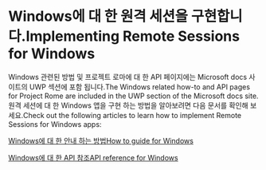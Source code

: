 # <a name="implementing-remote-sessions-for-windows"></a><span data-ttu-id="dc10e-101">Windows에 대 한 원격 세션을 구현합니다.</span><span class="sxs-lookup"><span data-stu-id="dc10e-101">Implementing Remote Sessions for Windows</span></span>

<span data-ttu-id="dc10e-102">Windows 관련된 방법 및 프로젝트 로마에 대 한 API 페이지에는 Microsoft docs 사이트의 UWP 섹션에 포함 됩니다.</span><span class="sxs-lookup"><span data-stu-id="dc10e-102">The Windows related how-to and API pages for Project Rome are included in the UWP section of the Microsoft docs site.</span></span> <span data-ttu-id="dc10e-103">원격 세션에 대 한 Windows 앱을 구현 하는 방법을 알아보려면 다음 문서를 확인해 보세요.</span><span class="sxs-lookup"><span data-stu-id="dc10e-103">Check out the following articles to learn how to implement Remote Sessions for Windows apps:</span></span>

[<span data-ttu-id="dc10e-104">Windows에 대 한 안내 하는 방법</span><span class="sxs-lookup"><span data-stu-id="dc10e-104">How to guide for Windows</span></span>](https://docs.microsoft.com/windows/uwp/launch-resume/remote-sessions)

[<span data-ttu-id="dc10e-105">Windows에 대 한 API 참조</span><span class="sxs-lookup"><span data-stu-id="dc10e-105">API reference for Windows</span></span>](https://docs.microsoft.com/uwp/api/windows.system.remotesystems.remotesystemsession)